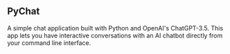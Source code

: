 ## PyChat

A simple chat application built with Python and OpenAI's ChatGPT-3.5. This app lets you have interactive conversations with an AI chatbot directly from your command line interface.